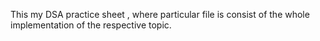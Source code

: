 This my DSA practice sheet , where particular file is consist of the whole implementation of the respective topic.
